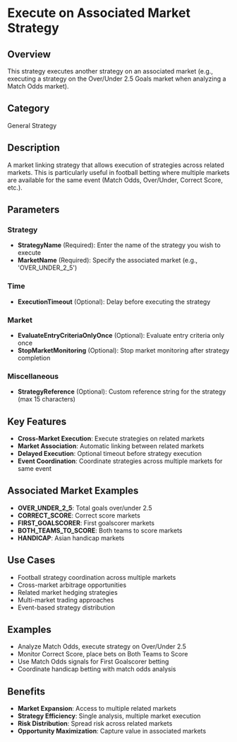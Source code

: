 # Execute on Associated Market Strategy

## Overview
This strategy executes another strategy on an associated market (e.g., executing a strategy on the Over/Under 2.5 Goals market when analyzing a Match Odds market).

## Category
General Strategy

## Description
A market linking strategy that allows execution of strategies across related markets. This is particularly useful in football betting where multiple markets are available for the same event (Match Odds, Over/Under, Correct Score, etc.).

## Parameters

### Strategy
- **StrategyName** (Required): Enter the name of the strategy you wish to execute
- **MarketName** (Required): Specify the associated market (e.g., 'OVER_UNDER_2_5')

### Time
- **ExecutionTimeout** (Optional): Delay before executing the strategy

### Market
- **EvaluateEntryCriteriaOnlyOnce** (Optional): Evaluate entry criteria only once
- **StopMarketMonitoring** (Optional): Stop market monitoring after strategy completion

### Miscellaneous
- **StrategyReference** (Optional): Custom reference string for the strategy (max 15 characters)

## Key Features
- **Cross-Market Execution**: Execute strategies on related markets
- **Market Association**: Automatic linking between related markets
- **Delayed Execution**: Optional timeout before strategy execution
- **Event Coordination**: Coordinate strategies across multiple markets for same event

## Associated Market Examples
- **OVER_UNDER_2_5**: Total goals over/under 2.5
- **CORRECT_SCORE**: Correct score markets
- **FIRST_GOALSCORER**: First goalscorer markets
- **BOTH_TEAMS_TO_SCORE**: Both teams to score markets
- **HANDICAP**: Asian handicap markets

## Use Cases
- Football strategy coordination across multiple markets
- Cross-market arbitrage opportunities
- Related market hedging strategies
- Multi-market trading approaches
- Event-based strategy distribution

## Examples
- Analyze Match Odds, execute strategy on Over/Under 2.5
- Monitor Correct Score, place bets on Both Teams to Score
- Use Match Odds signals for First Goalscorer betting
- Coordinate handicap betting with match odds analysis

## Benefits
- **Market Expansion**: Access to multiple related markets
- **Strategy Efficiency**: Single analysis, multiple market execution
- **Risk Distribution**: Spread risk across related markets
- **Opportunity Maximization**: Capture value in associated markets
